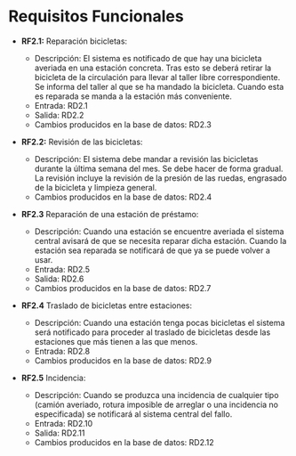# Requisitos Funcionales

  - **RF2.1:** Reparación bicicletas:    

      * Descripción: El sistema es notificado de que hay una bicicleta averiada en una estación concreta. Tras esto se deberá retirar la bicicleta de la circulación para llevar al taller libre correspondiente. Se informa del taller al que se ha mandado la bicicleta. Cuando esta es reparada se manda a la estación más conveniente.  
      * Entrada: RD2.1  
      * Salida: RD2.2  
      * Cambios producidos en la base de datos: RD2.3    
  - **RF2.2:** Revisión de las bicicletas:    

      * Descripción: El sistema debe mandar a revisión las bicicletas durante la última semana del mes. Se debe hacer de forma gradual. La revisión incluye la revisión de la presión de las ruedas, engrasado de la bicicleta y limpieza general.  
      * Cambios producidos en la base de datos: RD2.4    
  - **RF2.3** Reparación de una estación de préstamo:   

      * Descripción: Cuando una estación se encuentre averiada el sistema central avisará de que se necesita reparar dicha estación. Cuando la estación sea reparada se notificará de que ya se puede volver a usar.  
      * Entrada: RD2.5  
      * Salida: RD2.6  
      * Cambios producidos en la base de datos: RD2.7    
  - **RF2.4** Traslado de bicicletas entre estaciones:  

      * Descripción: Cuando una estación tenga pocas bicicletas el sistema será notificado para proceder al traslado de bicicletas desde las estaciones que más tienen a las que menos.  
      * Entrada: RD2.8  
      * Cambios producidos en la base de datos: RD2.9    
  - **RF2.5** Incidencia:    

      * Descripción: Cuando se produzca una incidencia de cualquier tipo (camión averiado, rotura imposible de arreglar o una incidencia no especificada) se notificará al sistema central del fallo.  
      * Entrada: RD2.10  
      * Salida: RD2.11  
      * Cambios producidos en la base de datos: RD2.12     
